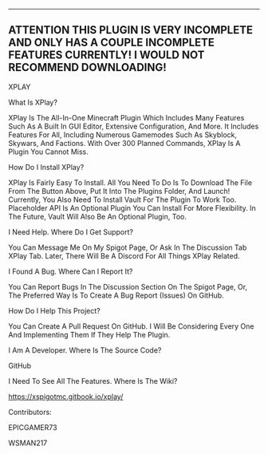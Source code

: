 ----------------------------------------------------------------------------------------------------------------------------------------------------------------------
ATTENTION
THIS PLUGIN IS VERY INCOMPLETE AND ONLY HAS A COUPLE INCOMPLETE FEATURES CURRENTLY! I WOULD NOT RECOMMEND DOWNLOADING!
----------------------------------------------------------------------------------------------------------------------------------------------------------------------

XPLAY

What Is XPlay?

XPlay Is The All-In-One Minecraft Plugin Which Includes Many Features Such As A Built In GUI Editor, Extensive Configuration, And More. It Includes Features For All, Including Numerous Gamemodes Such As Skyblock, Skywars, And Factions. With Over 300 Planned Commands, XPlay Is A Plugin You Cannot Miss.

How Do I Install XPlay?

XPlay Is Fairly Easy To Install. All You Need To Do Is To Download The File From The Button Above, Put It Into The Plugins Folder, And Launch! Currently, You Also Need To Install Vault For The Plugin To Work Too. Placeholder API Is An Optional Plugin You Can Install For More Flexibility. In The Future, Vault Will Also Be An Optional Plugin, Too.

I Need Help. Where Do I Get Support?

You Can Message Me On My Spigot Page, Or Ask In The Discussion Tab XPlay Tab. Later, There Will Be A Discord For All Things XPlay Related.

I Found A Bug. Where Can I Report It?

You Can Report Bugs In The Discussion Section On The Spigot Page, Or, The Preferred Way Is To Create A Bug Report (Issues) On GitHub.

How Do I Help This Project?

You Can Create A Pull Request On GitHub. I Will Be Considering Every One And Implementing Them If They Help The Plugin.

I Am A Developer. Where Is The Source Code?

GitHub

I Need To See All The Features. Where Is The Wiki?

https://xspigotmc.gitbook.io/xplay/

Contributors:

EPICGAMER73

WSMAN217
